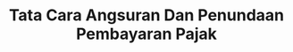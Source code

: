 ---
id: 64
title: Tata Cara Angsuran Dan Penundaan Pembayaran Pajak
fitur: resume
category: kup
topik: Pembayaran atau Penyetoran
type: word
tgl: 11 Desember 2019
---